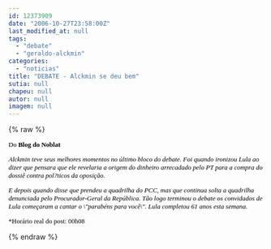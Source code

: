 ```yaml
---
id: 12373909
date: "2006-10-27T23:58:00Z"
last_modified_at: null
tags:
  - "debate"
  - "geraldo-alckmin"
categories:
  - "noticias"
title: "DEBATE - Alckmin se deu bem"
sutia: null
chapeu: null
autor: null
imagem: null
---
```

{% raw %}
<p><FONT color=#545454 size=2></p>
<p><P><FONT color=black><FONT face=Verdana>Do <STRONG>Blog do Noblat</STRONG></FONT></FONT><A name=post27579><FONT face=Verdana color=black> </FONT></P></p>
<p><P class=fontTitulo></A><EM><FONT face=Verdana color=black>Alckmin teve seus melhores momentos no último bloco do debate. Foi quando ironizou Lula ao dizer que pensara que ele revelaria a origem do dinheiro arrecadado pelo PT para a compra do dossiê contra pol?ticos da oposição. </FONT></EM></P></p>
<p><P><FONT color=black><EM><FONT face=Verdana>E depois quando disse que prendeu a quadrilha do PCC, mas que continua solta a quadrilha denunciada pelo Procurador-Geral da&nbsp;República. Tão logo terminou o debate os convidados de Lula começaram a cantar o \"parabéns para você\". Lula completou 61 anos esta semana.</FONT></EM> </FONT></P></FONT><FONT face=Verdana color=black size=2>*Horário&nbsp;real do post: 00h08</FONT> </p>
{% endraw %}